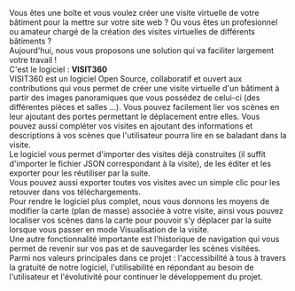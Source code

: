 Vous êtes une boîte et vous voulez créer une visite virtuelle de votre bâtiment pour la mettre sur votre site web ? Ou vous êtes un profesionnel ou amateur chargé de la création des visites virtuelles de différents bâtiments ?  
Aujourd'hui, nous vous proposons une solution qui va faciliter largement votre travail !  
C'est le logiciel : **VISIT360**  
VISIT360 est un logiciel Open Source, collaboratif et ouvert aux contributions qui vous permet de créer une visite virtuelle d'un bâtiment à partir des images panoramiques que vous possédez de celui-ci (des différentes pièces et salles ...). Vous pouvez facilement lier vos scènes en leur ajoutant des portes permettant le déplacement entre elles. Vous pouvez aussi compléter vos visites en ajoutant des informations et descriptions à vos scènes que l'utilisateur pourra lire en se baladant dans la visite.  
Le logiciel vous permet d'importer des visites déjà construites (il suffit d'importer le fichier JSON correspondant à la visite), de les éditer et les exporter pour les réutiliser par la suite.  
Vous pouvez aussi exporter toutes vos visites avec un simple clic pour les retouver dans vos téléchargements.    
Pour rendre le logiciel plus complet, nous vous donnons les moyens de modifier la carte (plan de masse) associée à votre visite, ainsi vous pouvez localiser vos scènes dans la carte pour pouvoir s'y déplacer par la suite lorsque vous passer en mode Visualisation de la visite.  
Une autre fonctionnalité importante est l'historique de navigation qui vous permet de revenir sur vos pas et de sauvegarder les scènes visitées.  
Parmi nos valeurs principales dans ce projet : l'accessibilité à tous à travers la gratuité de notre logiciel, l'utilisabilité en répondant au besoin de l'utilisateur et l'évolutivité pour continuer le développement du projet.
